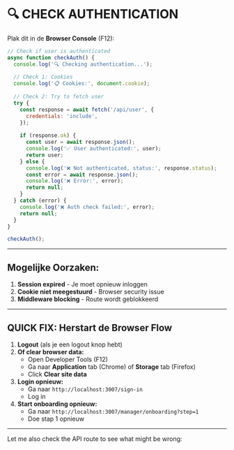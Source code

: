 # 🔍 CHECK AUTHENTICATION

Plak dit in de **Browser Console** (F12):

```javascript
// Check if user is authenticated
async function checkAuth() {
  console.log('🔍 Checking authentication...');
  
  // Check 1: Cookies
  console.log('📋 Cookies:', document.cookie);
  
  // Check 2: Try to fetch user
  try {
    const response = await fetch('/api/user', {
      credentials: 'include',
    });
    
    if (response.ok) {
      const user = await response.json();
      console.log('✅ User authenticated:', user);
      return user;
    } else {
      console.log('❌ Not authenticated, status:', response.status);
      const error = await response.json();
      console.log('❌ Error:', error);
      return null;
    }
  } catch (error) {
    console.log('❌ Auth check failed:', error);
    return null;
  }
}

checkAuth();
```

---

## **Mogelijke Oorzaken:**

1. **Session expired** - Je moet opnieuw inloggen
2. **Cookie niet meegestuurd** - Browser security issue
3. **Middleware blocking** - Route wordt geblokkeerd

---

## **QUICK FIX: Herstart de Browser Flow**

1. **Logout** (als je een logout knop hebt)
2. **Of clear browser data:**
   - Open Developer Tools (F12)
   - Ga naar **Application** tab (Chrome) of **Storage** tab (Firefox)
   - Click **Clear site data**
3. **Login opnieuw:**
   - Ga naar `http://localhost:3007/sign-in`
   - Log in
4. **Start onboarding opnieuw:**
   - Ga naar `http://localhost:3007/manager/onboarding?step=1`
   - Doe stap 1 opnieuw

---

Let me also check the API route to see what might be wrong:

